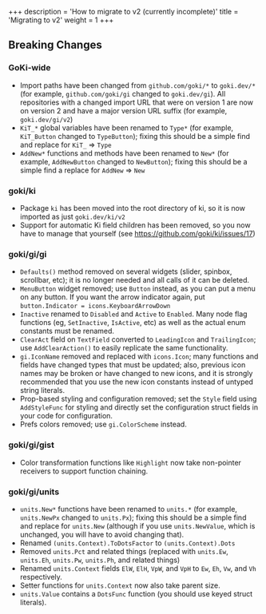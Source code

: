 +++
description = 'How to migrate to v2 (currently incomplete)'
title = 'Migrating to v2'
weight = 1
+++

## Breaking Changes

### GoKi-wide
* Import paths have been changed from `github.com/goki/*` to `goki.dev/*` (for example, `github.com/goki/gi` changed to `goki.dev/gi`). All repositories with a changed import URL that were on version 1 are now on version 2 and have a major version URL suffix (for example, `goki.dev/gi/v2`) 
* `KiT_*` global variables have been renamed to `Type*` (for example, `KiT_Button` changed to `TypeButton`); fixing this should be a simple find and replace for `KiT_` => `Type`
* `AddNew*` functions and methods have been renamed to `New*` (for example, `AddNewButton` changed to `NewButton`); fixing this should be a simple find a replace for `AddNew` => `New`

### goki/ki
* Package `ki` has been moved into the root directory of ki, so it is now imported as just `goki.dev/ki/v2`
* Support for automatic Ki field children has been removed, so you now have to manage that yourself (see https://github.com/goki/ki/issues/17)

### goki/gi/gi
* `Defaults()` method removed on several widgets (slider, spinbox, scrollbar, etc); it is no longer needed and all calls of it can be deleted.
* `MenuButton` widget removed; use `Button` instead, as you can put a menu on any button. If you want the arrow indicator again, put `button.Indicator = icons.KeyboardArrowDown`
* `Inactive` renamed to `Disabled` and `Active` to `Enabled`. Many node flag functions (eg, `SetInactive`, `IsActive`, etc) as well as the actual enum constants must be renamed.
* `ClearAct` field on `TextField` converted to `LeadingIcon` and `TrailingIcon`; use `AddClearAction()` to easily replicate the same functionality.
* `gi.IconName` removed and replaced with `icons.Icon`; many functions and fields have changed types that must be updated; also, previous icon names may be broken or have changed to new icons, and it is strongly recommended that you use the new icon constants instead of untyped string literals. 
* Prop-based styling and configuration removed; set the `Style` field using `AddStyleFunc` for styling and directly set the configuration struct fields in your code for configuration.
* Prefs colors removed; use `gi.ColorScheme` instead.

### goki/gi/gist
* Color transformation functions like `Highlight` now take non-pointer receivers to support function chaining. 

### goki/gi/units
* `units.New*` functions have been renamed to `units.*` (for example, `units.NewPx` changed to `units.Px`); fixing this should be a simple find and replace for `units.New` (although if you use `units.NewValue`, which is unchanged, you will have to avoid changing that).
* Renamed `(units.Context).ToDotsFactor` to `(units.Context).Dots`
* Removed `units.Pct` and related things (replaced with `units.Ew`, `units.Eh`, `units.Pw`, `units.Ph`, and related things)
* Renamed `units.Context` fields `ElW`, `ElH`, `VpW`, and `VpH` to `Ew`, `Eh`, `Vw`, and `Vh` respectively.
* Setter functions for `units.Context` now also take parent size.
* `units.Value` contains a `DotsFunc` function (you should use keyed struct literals).